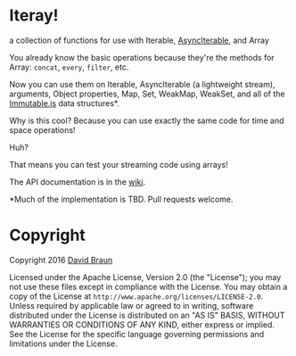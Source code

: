 # Iteray!

a collection of functions for use with Iterable, [AsyncIterable](https://github.com/tc39/proposal-async-iteration), and Array

You already know the basic operations because they're the methods for Array: `concat`, `every`, `filter`, etc.

Now you can use them on Iterable, AsyncIterable (a lightweight stream), arguments, Object properties, Map, Set, WeakMap, WeakSet, and all of the [Immutable.js](https://facebook.github.io/immutable-js/) data structures*.

Why is this cool?  Because you can use exactly the same code for time and space operations!

Huh?

That means you can test your streaming code using arrays!

The API documentation is in the [wiki](https://github.com/NodeGuy/iteray/wiki).

*Much of the implementation is TBD.  Pull requests welcome.

# Copyright

Copyright 2016 [David Braun](https://www.NodeGuy.com/)

Licensed under the Apache License, Version 2.0 (the "License"); you may not use
these files except in compliance with the License.  You may obtain a copy of the
License at `http://www.apache.org/licenses/LICENSE-2.0`.  Unless required by
applicable law or agreed to in writing, software distributed under the License
is distributed on an "AS IS" BASIS, WITHOUT WARRANTIES OR CONDITIONS OF ANY
KIND, either express or implied.  See the License for the specific language
governing permissions and limitations under the License.
